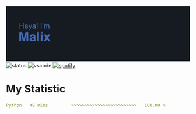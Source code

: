 ![image](./profile.png)
![status](https://nocache.advaith.workers.dev?url=https://img.shields.io/endpoint?url=https://dev.discordprofiles.me/api/badge/status/928361369651265536?simple=true)
![vscode](https://nocache.advaith.workers.dev?url=https://img.shields.io/endpoint?url=https://dev.discordprofiles.me/api/badge/vscode/928361369651265536)
[![spotify](https://nocache.advaith.workers.dev?url=https://img.shields.io/endpoint?url=https://dev.discordprofiles.me/api/badge/spotify/928361369651265536)](https://dev.discordprofiles.me/openspotify/928361369651265536)

# My Statistic
<!--START_SECTION:waka-->

```yml
Python   48 mins         >>>>>>>>>>>>>>>>>>>>>>>>>   100.00 %
```

<!--END_SECTION:waka-->
